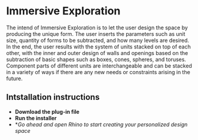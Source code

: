 # Immersive Exploration

The intend of Immersive Exploration is to let the user design the space by producing the unique form. 
The user inserts the parameters such as unit size, quantity of forms to be subtracted, and how many 
levels are desired. In the end, the user results with the system of units stacked on top of each other,
with the inner and outer design of walls and openings based on the subtraction of basic shapes such 
as boxes, cones, spheres, and toruses. Component parts of different units are interchangeable and can be 
stacked in a variety of ways if there are any new needs or constraints arising in the future.

## Intstallation instructions

- **Download the plug-in file** 
- **Run the installer** 
- **Go ahead and open Rhino to start creating your personalized design space* 
